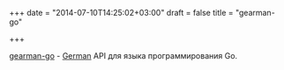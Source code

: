 +++
date = "2014-07-10T14:25:02+03:00"
draft = false
title = "gearman-go"

+++

<p><a href="https://github.com/mikespook/gearman-go">gearman-go</a>&nbsp;- <a href="http://gearman-go">German</a> API для языка программирования Go.</p>

